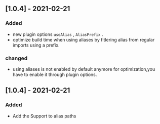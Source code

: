 ## [1.0.4] - 2021-02-21
### Added
- new plugin options `useAlias` , `AliasPrefix` .
- optimize build time when using aliases by fitlering alias from regular imports using a prefix.
### changed
- using aliases is not enabled by default anymore for optimization,you have to enable it through plugin options.


## [1.0.4] - 2021-02-21
### Added
- Add the Support to alias paths
